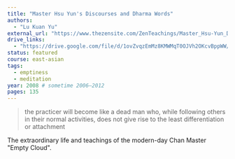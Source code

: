 ```yaml
---
title: "Master Hsu Yun's Discourses and Dharma Words"
authors:
  - "Lu Kuan Yu"
external_url: "https://www.thezensite.com/ZenTeachings/Master_Hsu-Yun_Discourses_and_Dharma_Words.pdf"
drive_links:
  - "https://drive.google.com/file/d/1ovZvqzEmMz8KMWMqT0OJVh2OKcvBppWW/view?usp=drivesdk"
status: featured
course: east-asian
tags:
  - emptiness
  - meditation
year: 2008 # sometime 2006–2012
pages: 135
---
```


> the practicer will become like a dead man who, while following others in their normal activities, does not give rise to the least differentiation or attachment

The extraordinary life and teachings of the modern-day Chan Master "Empty Cloud".
